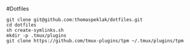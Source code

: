 #Dotfiles

    git clone git@github.com:thomaspeklak/dotfiles.git
    cd dotfiles
    sh create-symlinks.sh
    mkdir -p .tmux/plugins
    git clone https://github.com/tmux-plugins/tpm ~/.tmux/plugins/tpm
